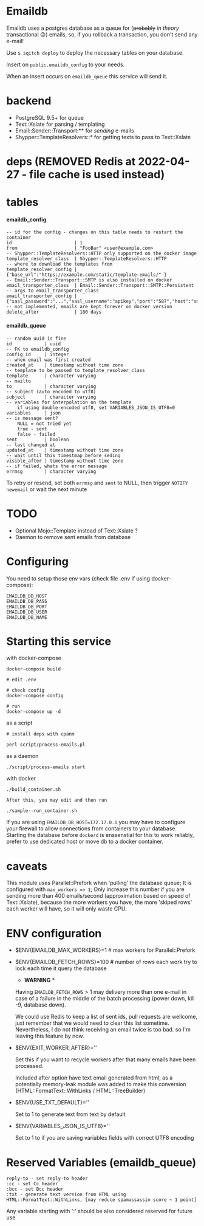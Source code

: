 # Emaildb

Emaildb uses a postgres database as a queue for (~~probably~~ *in theory* transactional 😉) emails,
so, if you rollback a transaction, you don't send any e-mail!

Use `$ sqitch deploy` to deploy the necessary tables on your database.

Insert on `public.emaildb_config` to your needs.

When an insert occurs on `emaildb_queue` this service will send it.

# backend

- PostgreSQL 9.5+ for queue
- Text::Xslate for parsing / templating
- Email::Sender::Transport:** for *sending* e-mails
- Shypper::TemplateResolvers::* for getting texts to pass to Text::Xslate

# deps (REMOVED Redis at 2022-04-27 - file cache is used instead)

# tables

#### emaildb_config

    -- id for the config - changes on this table needs to restart the container
    id                       | 1
    from                     | "FooBar" <user@example.com>
    -- Shypper::TemplateResolvers::HTTP only supported on the docker image
    template_resolver_class  | Shypper::TemplateResolvers::HTTP
    -- where to download the templates from
    template_resolver_config | {"base_url":"https://example.com/static/template-emails/" }
    -- Email::Sender::Transport::SMTP is also installed on docker
    email_transporter_class  | Email::Sender::Transport::SMTP::Persistent
    -- args to email_transporter_class
    email_transporter_config | {"sasl_password":"...","sasl_username":"apikey","port":"587","host":"smtp.sendgrid.net"}
    -- not implemented, emails are kept forever on docker version
    delete_after             | 180 days

#### emaildb_queue

    -- random uuid is fine
    id            | uuid
    -- FK to emaildb_config
    config_id     | integer
    -- when email was first created
    created_at    | timestamp without time zone
    -- template to be passed to template_resolver_class
    template      | character varying
    -- mailto
    to            | character varying
    -- subject (auto encoded to utf8)
    subject       | character varying
    -- variables for interpolation on the template
        if using double-encoded utf8, set VARIABLES_JSON_IS_UTF8=0
    variables     | json
    -- is message sent?
        NULL = not tried yet
        true - sent
        false - failed
    sent          | boolean
    -- last changed at
    updated_at    | timestamp without time zone
    -- wait until this timestmap before seding
    visible_after | timestamp without time zone
    -- if failed, whats the error message
    errmsg        | character varying

To retry or resend, set both `errmsg` and `sent` to NULL, then trigger `NOTIFY newemail` or wait the next minute

# TODO

- Optional Mojo::Template instead of Text::Xslate ?
- Daemon to remove sent emails from database

# Configuring

You need to setup those env vars (check file .env if using docker-compose):

    EMAILDB_DB_HOST
    EMAILDB_DB_PASS
    EMAILDB_DB_PORT
    EMAILDB_DB_USER
    EMAILDB_DB_NAME


# Starting this service

with docker-compose

    docker-compose build

    # edit .env

    # check config
    docker-compose config

    # run
    docker-compose up -d

as a script

    # install deps with cpanm

    perl script/process-emails.pl

as a daemon

    ./script/process-emails start

with docker

    ./build_container.sh

    After this, you may edit and then run

    ./sample--run_container.sh

If you are using `EMAILDB_DB_HOST=172.17.0.1` you may have to configure your firewall to allow connections from containers to your database.
Starting the database before `dockerd` is enssenstial for this to work reliably, prefer to use dedicated host or move db to a docker container.

# caveats

This module uses Parallel::Prefork when 'pulling' the database queue; It is configured with `max_workers => 1`;
Only increase this number if you are sending more than 400 emails/second (approximation based on speed of Text::Xslate),
because the more workers you have, the more 'skiped rows' each worker will have, so it will only waste CPU.

# ENV configuration

- $ENV{EMAILDB_MAX_WORKERS}=1 # max workers for Parallel::Prefork

- $ENV{EMAILDB_FETCH_ROWS}=100 # number of rows each work try to lock each time it query the database

    * **WARNING** *

    Having `EMAILDB_FETCH_ROWS` > 1 may delivery more than one e-mail
    in case of a failure in the middle of the batch processing (power down, kill -9, database down).

    We could use Redis to keep a list of sent ids, pull requests are wellcome, just remember that we would need to clear this list sometime.
    Nevertheless, I do not think receiving an email twice is too bad. so I'm leaving this feature by now.

- $ENV{EXIT_WORKER_AFTER}=''

    Set this if you want to recycle workers after that many emails have been processed.

    Included after option have text email generated from html, as a potentially memory-leak module was added to make this conversion (HTML::FormatText::WithLinks / HTML::TreeBuilder)

- $ENV{USE_TXT_DEFAULT}=''

    Set to 1 to generate text from text by default

- $ENV{VARIABLES_JSON_IS_UTF8}=''

    Set to 1 to if you are saving variables fields with correct UTF8 encoding


# Reserved Variables (emaildb_queue)

    reply-to - set reply-to header
    :cc - set Cc header
    :bcc - set Bcc header
    :txt - generate text version from HTML using HTML::FormatText::WithLinks, [may reduce spamassassin score ~ 1 point]

Any variable starting with ':' should be also considered reserved for future use


